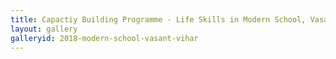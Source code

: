 ```yaml
---
title: Capactiy Building Programme - Life Skills in Modern School, Vasant Vihar, Delhi
layout: gallery
galleryid: 2018-modern-school-vasant-vihar
---
```

